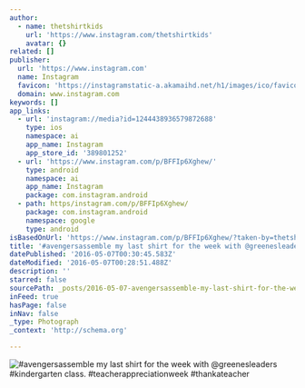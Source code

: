 ```yaml
---
author:
  - name: thetshirtkids
    url: 'https://www.instagram.com/thetshirtkids'
    avatar: {}
related: []
publisher:
  url: 'https://www.instagram.com'
  name: Instagram
  favicon: 'https://instagramstatic-a.akamaihd.net/h1/images/ico/favicon.ico/7cdab0872b15.ico'
  domain: www.instagram.com
keywords: []
app_links:
  - url: 'instagram://media?id=1244438936579872688'
    type: ios
    namespace: ai
    app_name: Instagram
    app_store_id: '389801252'
  - url: 'https://www.instagram.com/p/BFFIp6Xghew/'
    type: android
    namespace: ai
    app_name: Instagram
    package: com.instagram.android
  - path: https/instagram.com/p/BFFIp6Xghew/
    package: com.instagram.android
    namespace: google
    type: android
isBasedOnUrl: 'https://www.instagram.com/p/BFFIp6Xghew/?taken-by=thetshirtkids'
title: '#avengersassemble my last shirt for the week with @greenesleaders #kindergarten class. #teacherappreciationweek #thankateacher'
datePublished: '2016-05-07T00:30:45.583Z'
dateModified: '2016-05-07T00:28:51.488Z'
description: ''
starred: false
sourcePath: _posts/2016-05-07-avengersassemble-my-last-shirt-for-the-week-with-greenesle.md
inFeed: true
hasPage: false
inNav: false
_type: Photograph
_context: 'http://schema.org'

---
```

![#avengersassemble my last shirt for the week with @greenesleaders #kindergarten class. #teacherappreciationweek #thankateacher](https://scontent.cdninstagram.com/t51.2885-15/s640x640/sh0.08/e35/13167322_644037662413325_1211903023_n.jpg?ig_cache_key=MTI0NDQzODkzNjU3OTg3MjY4OA%3D%3D.2)